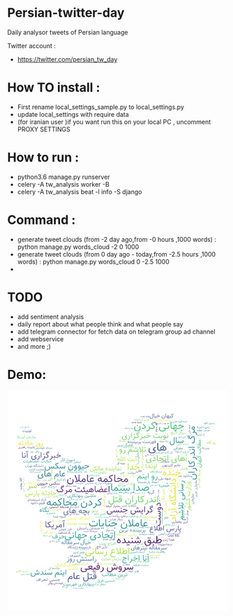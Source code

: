# Persian-twitter-day
Daily analysor  tweets of Persian language

Twitter account :
* https://twitter.com/persian_tw_day


# How TO install :
* First rename local_settings_sample.py to local_settings.py
* update local_settings with require data
* (for iranian user )if you want run this on your local PC , uncomment  PROXY SETTINGS 

# How to run :
* python3.6 manage.py runserver
* celery -A tw_analysis worker -B 
* celery -A tw_analysis beat -l info -S django

# Command :
* generate tweet clouds (from -2 day ago,from -0 hours ,1000 words) : python manage.py words_cloud -2 0 1000
* generate tweet clouds (from 0 day ago - today,from -2.5 hours ,1000 words) : python manage.py words_cloud 0 -2.5 1000
*
# TODO 
*  add sentiment analysis 
*  daily report about what people think and what people say
* add telegram connector for fetch data on telegram group ad channel
* add webservice 
* and more ;)

# Demo:

![Alt text](example/2017-07-18-02:07.png?raw=true "ابر کلمات از 1449 تویت در تاریخ Fri, 09 Tir 1396 18:49:33")